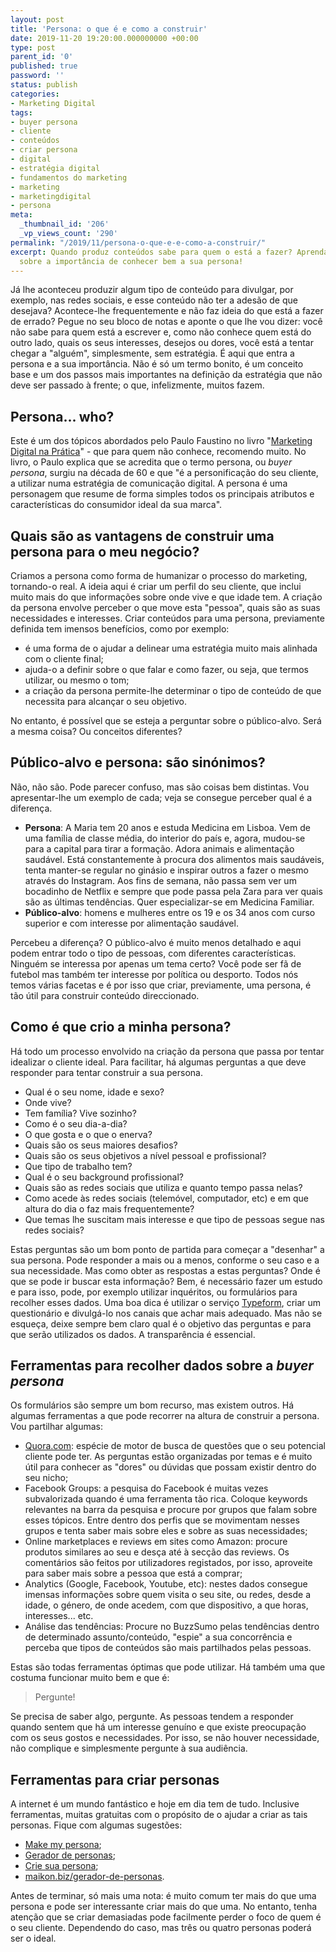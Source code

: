 ```yaml
---
layout: post
title: 'Persona: o que é e como a construir'
date: 2019-11-20 19:20:00.000000000 +00:00
type: post
parent_id: '0'
published: true
password: ''
status: publish
categories:
- Marketing Digital
tags:
- buyer persona
- cliente
- conteúdos
- criar persona
- digital
- estratégia digital
- fundamentos do marketing
- marketing
- marketingdigital
- persona
meta:
  _thumbnail_id: '206'
  _vp_views_count: '290'
permalink: "/2019/11/persona-o-que-e-e-como-a-construir/"
excerpt: Quando produz conteúdos sabe para quem o está a fazer? Aprenda neste artigo
  sobre a importância de conhecer bem a sua persona!
---
```

<!-- wp:paragraph -->

Já lhe aconteceu produzir algum tipo de conteúdo para divulgar, por exemplo, nas redes sociais, e esse conteúdo não ter a adesão de que desejava? Acontece-lhe frequentemente e não faz ideia do que está a fazer de errado? Pegue no seu bloco de notas e aponte o que lhe vou dizer: você não sabe para quem está a escrever e, como não conhece quem está do outro lado, quais os seus interesses, desejos ou dores, você está a tentar chegar a "alguém", simplesmente, sem estratégia. É aqui que entra a persona e a sua importância. Não é só um termo bonito, é um conceito base e um dos passos mais importantes na definição da estratégia que não deve ser passado à frente; o que, infelizmente, muitos fazem.

<!-- /wp:paragraph -->

<!-- wp:heading -->

## Persona... who?

<!-- /wp:heading -->

<!-- wp:paragraph -->

Este é um dos tópicos abordados pelo Paulo Faustino no livro "[Marketing Digital na Prática](https://www.wook.pt/livro/marketing-digital-na-pratica-paulo-faustino/22842013?a_aid=5dbab5914d166)" - que para quem não conhece, recomendo muito. No livro, o Paulo explica que se acredita que o termo persona, ou _buyer persona_, surgiu na década de 60 e que "é a personificação do seu cliente, a utilizar numa estratégia de comunicação digital. A persona é uma personagem que resume de forma simples todos os principais atributos e características do consumidor ideal da sua marca".

<!-- /wp:paragraph -->

<!-- wp:heading -->

## Quais são as vantagens de construir uma persona para o meu negócio?

<!-- /wp:heading -->

<!-- wp:paragraph -->

Criamos a persona como forma de humanizar o processo do marketing, tornando-o real. A ideia aqui é criar um perfil do seu cliente, que inclui muito mais do que informações sobre onde vive e que idade tem. A criação da persona envolve perceber o que move esta "pessoa", quais são as suas necessidades e interesses. Criar conteúdos para uma persona, previamente definida tem imensos benefícios, como por exemplo:

<!-- /wp:paragraph -->

<!-- wp:list -->

- é uma forma de o ajudar a delinear uma estratégia muito mais alinhada com o cliente final;
- ajuda-o a definir sobre o que falar e como fazer, ou seja, que termos utilizar, ou mesmo o tom;
- a criação da persona permite-lhe determinar o tipo de conteúdo de que necessita para alcançar o seu objetivo.

<!-- /wp:list -->

<!-- wp:paragraph -->

No entanto, é possível que se esteja a perguntar sobre o público-alvo. Será a mesma coisa? Ou conceitos diferentes?

<!-- /wp:paragraph -->

<!-- wp:heading -->

## Público-alvo e persona: são sinónimos?

<!-- /wp:heading -->

<!-- wp:paragraph -->

Não, não são. Pode parecer confuso, mas são coisas bem distintas. Vou apresentar-lhe um exemplo de cada; veja se consegue perceber qual é a diferença.

<!-- /wp:paragraph -->

<!-- wp:list -->

- **Persona**: A Maria tem 20 anos e estuda Medicina em Lisboa. Vem de uma família de classe média, do interior do país e, agora, mudou-se para a capital para tirar a formação. Adora animais e alimentação saudável. Está constantemente à procura dos alimentos mais saudáveis, tenta manter-se regular no ginásio e inspirar outros a fazer o mesmo através do Instagram. Aos fins de semana, não passa sem ver um bocadinho de Netflix e sempre que pode passa pela Zara para ver quais são as últimas tendências. Quer especializar-se em Medicina Familiar.
- **Público-alvo**: homens e mulheres entre os 19 e os 34 anos com curso superior e com interesse por alimentação saudável. 

<!-- /wp:list -->

<!-- wp:paragraph -->

Percebeu a diferença? O público-alvo é muito menos detalhado e aqui podem entrar todo o tipo de pessoas, com diferentes características. Ninguém se interessa por apenas um tema certo? Você pode ser fã de futebol mas também ter interesse por política ou desporto. Todos nós temos várias facetas e é por isso que criar, previamente, uma persona, é tão útil para construir conteúdo direccionado.

<!-- /wp:paragraph -->

<!-- wp:heading -->

## Como é que crio a minha persona?

<!-- /wp:heading -->

<!-- wp:paragraph -->

Há todo um processo envolvido na criação da persona que passa por tentar idealizar o cliente ideal. Para facilitar, há algumas perguntas a que deve responder para tentar construir a sua persona.

<!-- /wp:paragraph -->

<!-- wp:list -->

- Qual é o seu nome, idade e sexo?
- Onde vive?
- Tem família? Vive sozinho?
- Como é o seu dia-a-dia?
- O que gosta e o que o enerva?
- Quais são os seus maiores desafios?
- Quais são os seus objetivos a nível pessoal e profissional?
- Que tipo de trabalho tem?
- Qual é o seu background profissional?
- Quais são as redes sociais que utiliza e quanto tempo passa nelas?
- Como acede às redes sociais (telemóvel, computador, etc) e em que altura do dia o faz mais frequentemente?
- Que temas lhe suscitam mais interesse e que tipo de pessoas segue nas redes sociais?

<!-- /wp:list -->

<!-- wp:paragraph -->

Estas perguntas são um bom ponto de partida para começar a "desenhar" a sua persona. Pode responder a mais ou a menos, conforme o seu caso e a sua necessidade. Mas como obter as respostas a estas perguntas? Onde é que se pode ir buscar esta informação? Bem, é necessário fazer um estudo e para isso, pode, por exemplo utilizar inquéritos, ou formulários para recolher esses dados. Uma boa dica é utilizar o serviço [Typeform](https://www.typeform.com/), criar um questionário e divulgá-lo nos canais que achar mais adequado. Mas não se esqueça, deixe sempre bem claro qual é o objetivo das perguntas e para que serão utilizados os dados. A transparência é essencial.

<!-- /wp:paragraph -->

<!-- wp:heading -->

## Ferramentas para recolher dados sobre a _buyer persona_

<!-- /wp:heading -->

<!-- wp:paragraph -->

Os formulários são sempre um bom recurso, mas existem outros. Há algumas ferramentas a que pode recorrer na altura de construir a persona. Vou partilhar algumas:

<!-- /wp:paragraph -->

<!-- wp:list -->

- [Quora.com](https://pt.quora.com/): espécie de motor de busca de questões que o seu potencial cliente pode ter. As perguntas estão organizadas por temas e é muito útil para conhecer as "dores" ou dúvidas que possam existir dentro do seu nicho;
- Facebook Groups: a pesquisa do Facebook é muitas vezes subvalorizada quando é uma ferramenta tão rica. Coloque keywords relevantes na barra da pesquisa e procure por grupos que falam sobre esses tópicos. Entre dentro dos perfis que se movimentam nesses grupos e tenta saber mais sobre eles e sobre as suas necessidades;
- Online marketplaces e reviews em sites como Amazon: procure produtos similares ao seu e desça até à secção das reviews. Os comentários são feitos por utilizadores registados, por isso, aproveite para saber mais sobre a pessoa que está a comprar;
- Analytics (Google, Facebook, Youtube, etc): nestes dados consegue imensas informações sobre quem visita o seu site, ou redes, desde a idade, o género, de onde acedem, com que dispositivo, a que horas, interesses... etc.
- Análise das tendências: Procure no BuzzSumo pelas tendências dentro de determinado assunto/conteúdo, "espie" a sua concorrência e perceba que tipos de conteúdos são mais partilhados pelas pessoas.

<!-- /wp:list -->

<!-- wp:paragraph -->

Estas são todas ferramentas óptimas que pode utilizar. Há também uma que costuma funcionar muito bem e que é:

<!-- /wp:paragraph -->

<!-- wp:quote {"align":"center"} -->

> Pergunte!

<!-- /wp:quote -->

<!-- wp:paragraph -->

Se precisa de saber algo, pergunte. As pessoas tendem a responder quando sentem que há um interesse genuíno e que existe preocupação com os seus gostos e necessidades. Por isso, se não houver necessidade, não complique e simplesmente pergunte à sua audiência.

<!-- /wp:paragraph -->

<!-- wp:heading -->

## Ferramentas para criar personas

<!-- /wp:heading -->

<!-- wp:paragraph -->

A internet é um mundo fantástico e hoje em dia tem de tudo. Inclusive ferramentas, muitas gratuitas com o propósito de o ajudar a criar as tais personas. Fique com algumas sugestões:

<!-- /wp:paragraph -->

<!-- wp:list -->

- [Make my persona](https://www.hubspot.com/make-my-persona);
- [Gerador de personas](https://geradordepersonas.com.br/);
- [Crie sua persona](http://www.criesuapersona.com.br/);
- [maikon.biz/gerador-de-personas](https://maikon.biz/gerador-de-personas/).

<!-- /wp:list -->

<!-- wp:paragraph -->

Antes de terminar, só mais uma nota: é muito comum ter mais do que uma persona e pode ser interessante criar mais do que uma. No entanto, tenha atenção que se criar demasiadas pode facilmente perder o foco de quem é o seu cliente. Dependendo do caso, mas três ou quatro personas poderá ser o ideal.
